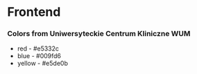 # Frontend


### Colors from Uniwersyteckie Centrum Kliniczne WUM 
- red - #e5332c
- blue - #009fd6
- yellow - #e5de0b